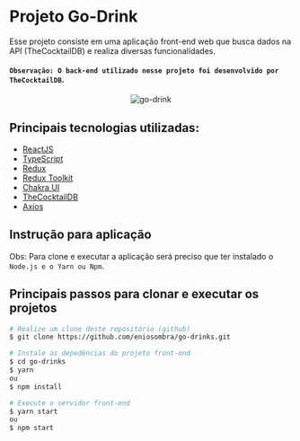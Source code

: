 # Projeto Go-Drink

Esse projeto consiste em uma aplicação front-end web que busca dados na API (TheCocktailDB) e realiza diversas funcionalidades.

#### `Observação: O back-end utilizado nesse projeto foi desenvolvido por TheCocktailDB`.

<p align="center"> <img alt="go-drink" src="https://github.com/eniosombra/go-drinks/blob/master/demoGoDrink.gif"/>
</p>

## Principais tecnologias utilizadas:

- [ReactJS](https://reactjs.org/)
- [TypeScript](https://www.typescriptlang.org/)
- [Redux](https://redux.js.org/)
- [Redux Toolkit](https://redux-toolkit.js.org/)
- [Chakra UI](https://chakra-ui.com/)
- [TheCocktailDB](https://www.thecocktaildb.com/)
- [Axios](https://github.com/axios/axios)

## Instrução para aplicação

Obs: Para clone e executar a aplicação será preciso que ter instalado o `Node.js e o Yarn ou Npm`.

## Principais passos para clonar e executar os projetos

```bash
# Realize um clone deste repositório (github)
$ git clone https://github.com/eniosombra/go-drinks.git

# Instale as depedências do projeto front-end
$ cd go-drinks
$ yarn
ou
$ npm install

# Execute o servidor front-end
$ yarn start
ou
$ npm start
```
